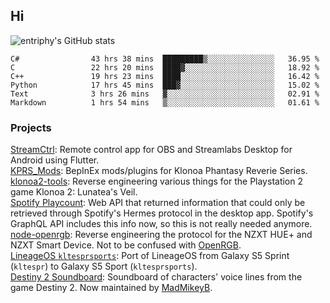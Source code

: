 ## Hi
![entriphy's GitHub stats](https://github-readme-stats.vercel.app/api?username=entriphy&show_icons=true&title_color=2196F3&bg_color=212121&text_color=FAFAFA&hide_border=true)
<!--START_SECTION:waka-->

```text
C#                43 hrs 38 mins  █████████▒░░░░░░░░░░░░░░░   36.95 %
C                 22 hrs 20 mins  ████▓░░░░░░░░░░░░░░░░░░░░   18.92 %
C++               19 hrs 23 mins  ████░░░░░░░░░░░░░░░░░░░░░   16.42 %
Python            17 hrs 45 mins  ███▓░░░░░░░░░░░░░░░░░░░░░   15.02 %
Text              3 hrs 26 mins   ▓░░░░░░░░░░░░░░░░░░░░░░░░   02.91 %
Markdown          1 hrs 54 mins   ▒░░░░░░░░░░░░░░░░░░░░░░░░   01.61 %
```

<!--END_SECTION:waka-->
### Projects
[StreamCtrl](https://play.google.com/store/apps/details?id=dev.t4ils.obs_remote): Remote control app for OBS and Streamlabs Desktop for Android using Flutter.<br>
[KPRS_Mods](https://github.com/entriphy/KPRS_Mods): BepInEx mods/plugins for Klonoa Phantasy Reverie Series.<br>
[klonoa2-tools](https://github.com/entriphy/klonoa2-tools): Reverse engineering various things for the Playstation 2 game Klonoa 2: Lunatea's Veil.<br>
[Spotify Playcount](https://github.com/entriphy/sp-playcount-librespot): Web API that returned information that could only be retrieved through Spotify's Hermes protocol in the desktop app. Spotify's GraphQL API includes this info now, so this is not really needed anymore.<br>
[node-openrgb](https://github.com/entriphy/node-openrgb): Reverse engineering the protocol for the NZXT HUE+ and NZXT Smart Device. Not to be confused with [OpenRGB](https://gitlab.com/CalcProgrammer1/OpenRGB).<br>
[LineageOS `kltesprsports`](https://github.com/entriphy/android_device_samsung_kltesprsports): Port of LineageOS from Galaxy S5 Sprint (`kltespr`) to Galaxy S5 Sport (`kltesprsports`).<br>
[Destiny 2 Soundboard](https://github.com/entriphy/Destiny2-Soundboard): Soundboard of characters' voice lines from the game Destiny 2. Now maintained by [MadMikeyB](https://github.com/MadMikeyB/Destiny2-Soundboard).

